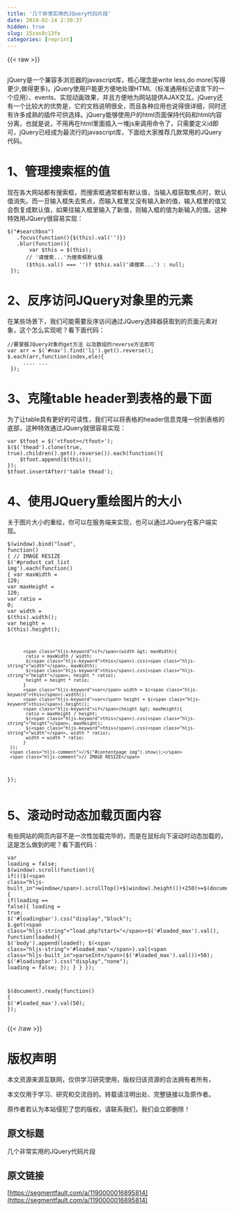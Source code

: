 ```yaml
---
title: '几个非常实用的JQuery代码片段' 
date: 2019-02-14 2:30:37
hidden: true
slug: 15zas8c13fe
categories: [reprint]
---
```


{{< raw >}}

                    
<p><span class="img-wrap"><img data-src="/img/remote/1460000016895817" src="https://static.alili.tech/img/remote/1460000016895817" alt="" title="" style="cursor: pointer; display: inline;"></span></p>
<p>jQuery是一个兼容多浏览器的javascript库，核心理念是write less,do more(写得更少,做得更多)。jQuery使用户能更方便地处理HTML（标准通用标记语言下的一个应用）、events、实现动画效果，并且方便地为网站提供AJAX交互。jQuery还有一个比较大的优势是，它的文档说明很全，而且各种应用也说得很详细，同时还有许多成熟的插件可供选择。jQuery能够使用户的html页面保持代码和html内容分离，也就是说，不用再在html里面插入一堆js来调用命令了，只需要定义id即可，jQuery已经成为最流行的javascript库，下面给大家推荐几款常用的JQuery代码。</p>
<h1 id="articleHeader0">1、管理搜索框的值</h1>
<p>现在各大网站都有搜索框，而搜索框通常都有默认值，当输入框获取焦点时，默认值消失。而一旦输入框失去焦点，而输入框里又没有输入新的值，输入框里的值又会恢复成默认值，如果往输入框里输入了新值，则输入框的值为新输入的值。这种特效用JQuery很容易实现：</p>
<div class="widget-codetool" style="display:none;">
      <div class="widget-codetool--inner">
      <span class="selectCode code-tool" data-toggle="tooltip" data-placement="top" title="" data-original-title="全选"></span>
      <span type="button" class="copyCode code-tool" data-toggle="tooltip" data-placement="top" data-clipboard-text="$(&quot;#searchbox&quot;)
   .focus(function(){$(this).val('')})
   .blur(function(){
       var $this = $(this);
      // '请搜索...'为搜索框默认值
      ($this.val() === '')? $this.val('请搜索...') : null;
 });
" title="" data-original-title="复制"></span>
      <span type="button" class="saveToNote code-tool" data-toggle="tooltip" data-placement="top" title="" data-original-title="放进笔记"></span>
      </div>
      </div><pre class="hljs javascript"><code>$(<span class="hljs-string">"#searchbox"</span>)
   .focus(<span class="hljs-function"><span class="hljs-keyword">function</span>(<span class="hljs-params"></span>)</span>{$(<span class="hljs-keyword">this</span>).val(<span class="hljs-string">''</span>)})
   .blur(<span class="hljs-function"><span class="hljs-keyword">function</span>(<span class="hljs-params"></span>)</span>{
       <span class="hljs-keyword">var</span> $<span class="hljs-keyword">this</span> = $(<span class="hljs-keyword">this</span>);
      <span class="hljs-comment">// '请搜索...'为搜索框默认值</span>
      ($<span class="hljs-keyword">this</span>.val() === <span class="hljs-string">''</span>)? $<span class="hljs-keyword">this</span>.val(<span class="hljs-string">'请搜索...'</span>) : <span class="hljs-literal">null</span>;
 });
</code></pre>
<h1 id="articleHeader1">2、反序访问JQuery对象里的元素</h1>
<p>在某些场景下，我们可能需要反序访问通过JQuery选择器获取到的页面元素对象，这个怎么实现呢？看下面代码：</p>
<div class="widget-codetool" style="display:none;">
      <div class="widget-codetool--inner">
      <span class="selectCode code-tool" data-toggle="tooltip" data-placement="top" title="" data-original-title="全选"></span>
      <span type="button" class="copyCode code-tool" data-toggle="tooltip" data-placement="top" data-clipboard-text="//要掌握JQuery对象的get方法 以及数组的reverse方法即可
var arr = $('#nav').find('li').get().reverse();
$.each(arr,function(index,ele){
     .... ...
 });
" title="" data-original-title="复制"></span>
      <span type="button" class="saveToNote code-tool" data-toggle="tooltip" data-placement="top" title="" data-original-title="放进笔记"></span>
      </div>
      </div><pre class="hljs javascript"><code><span class="hljs-comment">//要掌握JQuery对象的get方法 以及数组的reverse方法即可</span>
<span class="hljs-keyword">var</span> arr = $(<span class="hljs-string">'#nav'</span>).find(<span class="hljs-string">'li'</span>).get().reverse();
$.each(arr,<span class="hljs-function"><span class="hljs-keyword">function</span>(<span class="hljs-params">index,ele</span>)</span>{
     .... ...
 });
</code></pre>
<h1 id="articleHeader2">3、克隆table header到表格的最下面</h1>
<p>为了让table具有更好的可读性，我们可以将表格的header信息克隆一份到表格的底部，这种特效通过JQuery就很容易实现：</p>
<div class="widget-codetool" style="display:none;">
      <div class="widget-codetool--inner">
      <span class="selectCode code-tool" data-toggle="tooltip" data-placement="top" title="" data-original-title="全选"></span>
      <span type="button" class="copyCode code-tool" data-toggle="tooltip" data-placement="top" data-clipboard-text="var $tfoot = $('<tfoot></tfoot>'); 
$($('thead').clone(true, true).children().get().reverse()).each(function(){
    $tfoot.append($(this));
});
$tfoot.insertAfter('table thead');
" title="" data-original-title="复制"></span>
      <span type="button" class="saveToNote code-tool" data-toggle="tooltip" data-placement="top" title="" data-original-title="放进笔记"></span>
      </div>
      </div><pre class="hljs javascript"><code><span class="hljs-keyword">var</span> $tfoot = $(<span class="hljs-string">'&lt;tfoot&gt;&lt;/tfoot&gt;'</span>); 
$($(<span class="hljs-string">'thead'</span>).clone(<span class="hljs-literal">true</span>, <span class="hljs-literal">true</span>).children().get().reverse()).each(<span class="hljs-function"><span class="hljs-keyword">function</span>(<span class="hljs-params"></span>)</span>{
    $tfoot.append($(<span class="hljs-keyword">this</span>));
});
$tfoot.insertAfter(<span class="hljs-string">'table thead'</span>);
</code></pre>
<h1 id="articleHeader3">4、使用JQuery重绘图片的大小</h1>
<p>关于图片大小的重绘，你可以在服务端来实现，也可以通过JQuery在客户端实现。</p>
<div class="widget-codetool" style="display:none;">
      <div class="widget-codetool--inner">
      <span class="selectCode code-tool" data-toggle="tooltip" data-placement="top" title="" data-original-title="全选"></span>
      <span type="button" class="copyCode code-tool" data-toggle="tooltip" data-placement="top" data-clipboard-text="$(window).bind(&quot;load&quot;, function() {
     // IMAGE RESIZE
     $('#product_cat_list img').each(function() {
          var maxWidth = 120;
          var maxHeight = 120;
          var ratio = 0;
          var width = $(this).width();
          var height = $(this).height();

          if(width > maxWidth){
           ratio = maxWidth / width;
           $(this).css(&quot;width&quot;, maxWidth);
           $(this).css(&quot;height&quot;, height * ratio);
           height = height * ratio;
          }
          var width = $(this).width();
          var height = $(this).height();
          if(height > maxHeight){
           ratio = maxHeight / height;
           $(this).css(&quot;height&quot;, maxHeight);
           $(this).css(&quot;width&quot;, width * ratio);
           width = width * ratio;
          }
     });
     //$(&quot;#contentpage img&quot;).show();
     // IMAGE RESIZE
});
" title="" data-original-title="复制"></span>
      <span type="button" class="saveToNote code-tool" data-toggle="tooltip" data-placement="top" title="" data-original-title="放进笔记"></span>
      </div>
      </div><pre class="hljs javascript"><code>$(<span class="hljs-built_in">window</span>).bind(<span class="hljs-string">"load"</span>, <span class="hljs-function"><span class="hljs-keyword">function</span>(<span class="hljs-params"></span>) </span>{
     <span class="hljs-comment">// IMAGE RESIZE</span>
     $(<span class="hljs-string">'#product_cat_list img'</span>).each(<span class="hljs-function"><span class="hljs-keyword">function</span>(<span class="hljs-params"></span>) </span>{
          <span class="hljs-keyword">var</span> maxWidth = <span class="hljs-number">120</span>;
          <span class="hljs-keyword">var</span> maxHeight = <span class="hljs-number">120</span>;
          <span class="hljs-keyword">var</span> ratio = <span class="hljs-number">0</span>;
          <span class="hljs-keyword">var</span> width = $(<span class="hljs-keyword">this</span>).width();
          <span class="hljs-keyword">var</span> height = $(<span class="hljs-keyword">this</span>).height();

          <span class="hljs-keyword">if</span>(width &gt; maxWidth){
           ratio = maxWidth / width;
           $(<span class="hljs-keyword">this</span>).css(<span class="hljs-string">"width"</span>, maxWidth);
           $(<span class="hljs-keyword">this</span>).css(<span class="hljs-string">"height"</span>, height * ratio);
           height = height * ratio;
          }
          <span class="hljs-keyword">var</span> width = $(<span class="hljs-keyword">this</span>).width();
          <span class="hljs-keyword">var</span> height = $(<span class="hljs-keyword">this</span>).height();
          <span class="hljs-keyword">if</span>(height &gt; maxHeight){
           ratio = maxHeight / height;
           $(<span class="hljs-keyword">this</span>).css(<span class="hljs-string">"height"</span>, maxHeight);
           $(<span class="hljs-keyword">this</span>).css(<span class="hljs-string">"width"</span>, width * ratio);
           width = width * ratio;
          }
     });
     <span class="hljs-comment">//$("#contentpage img").show();</span>
     <span class="hljs-comment">// IMAGE RESIZE</span>
});
</code></pre>
<h1 id="articleHeader4">5、滚动时动态加载页面内容</h1>
<p>有些网站的网页内容不是一次性加载完毕的，而是在鼠标向下滚动时动态加载的，这是怎么做到的呢？看下面代码：</p>
<div class="widget-codetool" style="display:none;">
      <div class="widget-codetool--inner">
      <span class="selectCode code-tool" data-toggle="tooltip" data-placement="top" title="" data-original-title="全选"></span>
      <span type="button" class="copyCode code-tool" data-toggle="tooltip" data-placement="top" data-clipboard-text="var loading = false;
$(window).scroll(function(){
 if((($(window).scrollTop()+$(window).height())+250)>=$(document).height()){
      if(loading == false){
           loading = true;
           $('#loadingbar').css(&quot;display&quot;,&quot;block&quot;);
           $.get(&quot;load.php?start=&quot;+$('#loaded_max').val(), function(loaded){
                $('body').append(loaded);
                $('#loaded_max').val(parseInt($('#loaded_max').val())+50);
                $('#loadingbar').css(&quot;display&quot;,&quot;none&quot;);
                loading = false;
           });
      }
 }
});

$(document).ready(function() {
 $('#loaded_max').val(50);
});
" title="" data-original-title="复制"></span>
      <span type="button" class="saveToNote code-tool" data-toggle="tooltip" data-placement="top" title="" data-original-title="放进笔记"></span>
      </div>
      </div><pre class="hljs javascript"><code><span class="hljs-keyword">var</span> loading = <span class="hljs-literal">false</span>;
$(<span class="hljs-built_in">window</span>).scroll(<span class="hljs-function"><span class="hljs-keyword">function</span>(<span class="hljs-params"></span>)</span>{
 <span class="hljs-keyword">if</span>((($(<span class="hljs-built_in">window</span>).scrollTop()+$(<span class="hljs-built_in">window</span>).height())+<span class="hljs-number">250</span>)&gt;=$(<span class="hljs-built_in">document</span>).height()){
      <span class="hljs-keyword">if</span>(loading == <span class="hljs-literal">false</span>){
           loading = <span class="hljs-literal">true</span>;
           $(<span class="hljs-string">'#loadingbar'</span>).css(<span class="hljs-string">"display"</span>,<span class="hljs-string">"block"</span>);
           $.get(<span class="hljs-string">"load.php?start="</span>+$(<span class="hljs-string">'#loaded_max'</span>).val(), <span class="hljs-function"><span class="hljs-keyword">function</span>(<span class="hljs-params">loaded</span>)</span>{
                $(<span class="hljs-string">'body'</span>).append(loaded);
                $(<span class="hljs-string">'#loaded_max'</span>).val(<span class="hljs-built_in">parseInt</span>($(<span class="hljs-string">'#loaded_max'</span>).val())+<span class="hljs-number">50</span>);
                $(<span class="hljs-string">'#loadingbar'</span>).css(<span class="hljs-string">"display"</span>,<span class="hljs-string">"none"</span>);
                loading = <span class="hljs-literal">false</span>;
           });
      }
 }
});

$(<span class="hljs-built_in">document</span>).ready(<span class="hljs-function"><span class="hljs-keyword">function</span>(<span class="hljs-params"></span>) </span>{
 $(<span class="hljs-string">'#loaded_max'</span>).val(<span class="hljs-number">50</span>);
});
</code></pre>

                
{{< /raw >}}

# 版权声明
本文资源来源互联网，仅供学习研究使用，版权归该资源的合法拥有者所有，

本文仅用于学习、研究和交流目的。转载请注明出处、完整链接以及原作者。

原作者若认为本站侵犯了您的版权，请联系我们，我们会立即删除！

## 原文标题
几个非常实用的JQuery代码片段

## 原文链接
[https://segmentfault.com/a/1190000016895814](https://segmentfault.com/a/1190000016895814)


